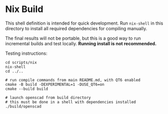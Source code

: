 # Nix Build

This shell definition is intended for quick development. Run `nix-shell` in this directory to install all required dependencies for compiling manually.

The final results will not be portable, but this is a good way to run incremental builds and test locally. __Running install is not recommended.__

Testing instructions:
```
cd scripts/nix
nix-shell
cd ../..

# run compile commands from main README.md, with QT6 enabled
cmake -B build -DEXPERIMENTAL=1 -DUSE_QT6=on
cmake --build build

# launch openscad from build directory
# this must be done in a shell with dependencies installed
./build/openscad
```
